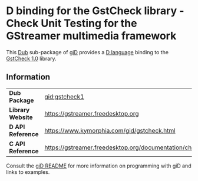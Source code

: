 # D binding for the GstCheck library - Check Unit Testing for the GStreamer multimedia framework

This [Dub](https://dub.pm/) sub-package of [giD](https://gid.dub.pm) provides a [D language](https://www.dlang.org) binding to the [GstCheck 1.0](https://gstreamer.freedesktop.org) library.

## Information

|     |     |
| --- | --- |
| **Dub Package**          | [gid:gstcheck1](https://code.dlang.org/packages/gid%3Agstcheck1)                 |
| **Library Website**      | https://gstreamer.freedesktop.org                                                |
| **D API Reference**      | https://www.kymorphia.com/gid/gstcheck.html                                      |
| **C API Reference**      | https://gstreamer.freedesktop.org/documentation/check/index.html                 |

Consult the [giD README](https://github.com/Kymorphia/gid) for more information on programming with giD and links to examples.
